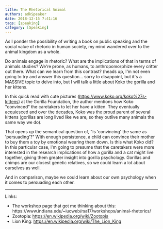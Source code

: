 ```yaml
---
title: The Rhetorical Animal
authors: adkSpeaker
date: 2018-12-15 7:41:16
tags: [speaking]
category: [Speaking]
---
```


<p>As I ponder the possibility of writing a book on public speaking and the social value of rhetoric in human society, my mind wandered over to the animal kingdom as a whole.</p>
<p>Do animals engage in rhetoric? What are the implications of that in terms of animals studies? We're prone, as humans, to anthropomorphize every critter out there. What can we learn from this contrast? (heads up, I'm not even going to try and answer this question... sorry to disappoint, but it's a MASSIVE topic to delve into, but I will talk a little about Koko the gorilla and her kittens.</p>

<p>In this quick read with cute pictures (<a href="https://www.koko.org/koko%27s-kittens">https://www.koko.org/koko%27s-kittens</a>) at the Gorilla Foundation, the author mentions how Koko "convinced" the caretakers to let her have a kitten. They eventually acquiesced and over the decades, Koko was the proud parent of several kittens (gorillas are long lived like we are, so they outlive many animals the same way we do). </p>
<p>That opens up the semantical question of, "Is 'convincing' the same as 'persuading'?" With enough persistence, a child can convince their mother to buy them a toy by emotional wearing them down. Is this what Koko did? In this particular case, I'm going to presume that the caretakers were more interested in the research implications of how a gorilla and a cat might live together, giving them greater insight into gorilla psychology. Gorillas and chimps are our closest genetic relatives, so we could learn a lot about ourselves as well.</p>
<p>And in comparison, maybe we could learn about our own psychology when it comes to persuading each other.</p>
<hr />
<p>Links:</p>
<ul>
<li>The workshop page that got me thinking about this: https://www.indiana.edu/~iucweb/rsa17/workshops/animal-rhetorics/</li>
<li>Zootopia: <a href="https://en.wikipedia.org/wiki/Zootopia">https://en.wikipedia.org/wiki/Zootopia</a></li>
<li>Lion King: <a href="https://en.wikipedia.org/wiki/The_Lion_King">https://en.wikipedia.org/wiki/The_Lion_King</a></li>
</ul>
